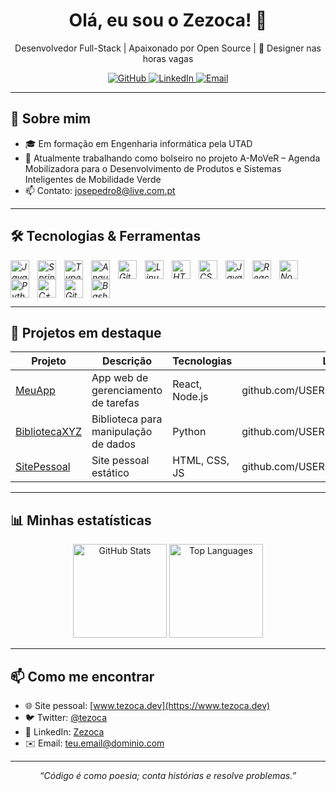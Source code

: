 <!--
  README.md para o teu perfil GitHub
  Substitui os campos entre << >> pelos teus dados
-->

<div align="center">
  <!-- Foto de perfil opcional -->
  <!-- ![avatar](https://github.com/USERNAME.png) -->
  <h1>Olá, eu sou o Zezoca! 👋</h1>
  <p>Desenvolvedor Full-Stack | Apaixonado por Open Source | 🎨 Designer nas horas vagas</p>

  <!-- Badges -->
  <a href="https://github.com/USERNAME">
    <img src="https://img.shields.io/badge/GitHub-@USERNAME-181717?style=flat&logo=github" alt="GitHub">
  </a>
  <a href="https://linkedin.com/in/SEU_LINKEDIN">
    <img src="https://img.shields.io/badge/LinkedIn-Perfil-blue?style=flat&logo=linkedin" alt="LinkedIn">
  </a>
  <a href="mailto:teu.email@dominio.com">
    <img src="https://img.shields.io/badge/Email-teu.email%40dominio.com-c14438?style=flat&logo=gmail" alt="Email">
  </a>
</div>

---

## 🚀 Sobre mim

- 🎓 Em formação em Engenharia informática pela UTAD
- 💼 Atualmente trabalhando como bolseiro no projeto A-MoVeR – Agenda Mobilizadora para o Desenvolvimento de Produtos e Sistemas Inteligentes de Mobilidade Verde
- 📫 Contato: josepedro8@live.com.pt

---

## 🛠️ Tecnologias & Ferramentas

<i>
  <img align="left" alt="Java" width="30px" style="padding-right:10px;" src="https://cdn.jsdelivr.net/gh/devicons/devicon/icons/java/java-original.svg"/>
  <img align="left" alt="Spring" width="30px" style="padding-right:10px;" src="https://cdn.jsdelivr.net/gh/devicons/devicon/icons/spring/spring-original.svg"/>
  <img align="left" alt="TypeScript" width="30px" style="padding-right:10px;" src="https://cdn.jsdelivr.net/gh/devicons/devicon/icons/typescript/typescript-plain.svg"/>
  <img align="left" alt="Angular" width="30px" style="padding-right:10px;" src="https://cdn.jsdelivr.net/gh/devicons/devicon/icons/angularjs/angularjs-plain.svg"/>
  <img align="left" alt="Git" width="30px" style="padding-right:10px;" src="https://cdn.jsdelivr.net/gh/devicons/devicon/icons/git/git-original.svg"/>
  <img align="left" alt="Linux" width="30px" style="padding-right:10px;" src="https://cdn.jsdelivr.net/gh/devicons/devicon/icons/linux/linux-original.svg"/>
  <img align="left" alt="HTML5" width="30px" style="padding-right:10px;" src="https://cdn.jsdelivr.net/gh/devicons/devicon/icons/html5/html5-plain.svg"/>
  <img align="left" alt="CSS3" width="30px" style="padding-right:10px;" src="https://cdn.jsdelivr.net/gh/devicons/devicon/icons/css3/css3-plain.svg"/>
  <img align="left" alt="JavaScript" width="30px" style="padding-right:10px;" src="https://cdn.jsdelivr.net/gh/devicons/devicon/icons/javascript/javascript-plain.svg"/>
  <img align="left" alt="React" width="30px" style="padding-right:10px;" src="https://cdn.jsdelivr.net/gh/devicons/devicon/icons/react/react-original.svg"/>
  <img align="left" alt="Node.js" width="30px" style="padding-right:10px;" src="https://cdn.jsdelivr.net/gh/devicons/devicon/icons/nodejs/nodejs-original.svg"/>
  <img align="left" alt="Python" width="30px" style="padding-right:10px;" src="https://cdn.jsdelivr.net/gh/devicons/devicon/icons/python/python-plain.svg"/>
  <img align="left" alt="C++" width="30px" style="padding-right:10px;" src="https://cdn.jsdelivr.net/gh/devicons/devicon/icons/cplusplus/cplusplus-line.svg"/>
  <img align="left" alt="GitHub" width="30px" style="padding-right:10px;" src="https://cdn.jsdelivr.net/gh/devicons/devicon/icons/github/github-original.svg"/>
  <img align="left" alt="Bash" width="30px" style="padding-right:10px;" src="https://cdn.jsdelivr.net/gh/devicons/devicon/icons/bash/bash-original.svg"/>
</i>
<br clear="both"/>

---

## 📂 Projetos em destaque

| Projeto                       | Descrição                                   | Tecnologias     | Link                     |
|-------------------------------|---------------------------------------------|-----------------|--------------------------|
| [MeuApp](https://github.com/USERNAME/MeuApp)     | App web de gerenciamento de tarefas         | React, Node.js  | github.com/USERNAME/MeuApp |
| [BibliotecaXYZ](https://github.com/USERNAME/BibliotecaXYZ) | Biblioteca para manipulação de dados        | Python          | github.com/USERNAME/BibliotecaXYZ |
| [SitePessoal](https://github.com/USERNAME/SitePessoal) | Site pessoal estático                       | HTML, CSS, JS   | github.com/USERNAME/SitePessoal |

---

## 📊 Minhas estatísticas

<div align="center">
  <!-- GitHub Readme Stats: https://github.com/anuraghazra/github-readme-stats -->
  <img height="150" src="https://github-readme-stats.vercel.app/api?username=USERNAME&show_icons=true&theme=tokyonight" alt="GitHub Stats" />
  <img height="150" src="https://github-readme-stats.vercel.app/api/top-langs/?username=USERNAME&layout=compact&theme=tokyonight" alt="Top Languages" />
</div>

---

## 📫 Como me encontrar

- 🌐 Site pessoal: [www.tezoca.dev](https://www.tezoca.dev)
- 🐦 Twitter: [@tezoca](https://twitter.com/tezoca)
- 💼 LinkedIn: [Zezoca](https://linkedin.com/in/tezoca)
- ✉️ Email: teu.email@dominio.com

---

<p align="center">
  <em>“Código é como poesia; conta histórias e resolve problemas.”</em>
</p>
